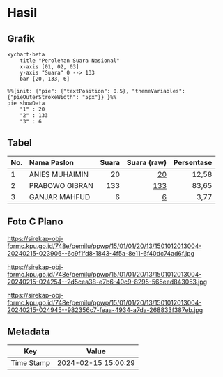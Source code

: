# Hasil

## Grafik

```mermaid
xychart-beta
    title "Perolehan Suara Nasional"
    x-axis [01, 02, 03]
    y-axis "Suara" 0 --> 133
    bar [20, 133, 6]
```

```mermaid
%%{init: {"pie": {"textPosition": 0.5}, "themeVariables": {"pieOuterStrokeWidth": "5px"}} }%%
pie showData
    "1" : 20
    "2" : 133
    "3" : 6
```

## Tabel

| No. | Nama Paslon    | Suara | Suara (raw) | Persentase |
|:--- |:-------------- | -----:| -----------:| ----------:|
| 1   | ANIES MUHAIMIN | 20    | [20][p-1]   | 12,58      |
| 2   | PRABOWO GIBRAN | 133   | [133][p-2]  | 83,65      |
| 3   | GANJAR MAHFUD  | 6     | [6][p-3]    | 3,77       |


[p-1]: https://github.com/gigit-pemilu/pemilu-2024/blob/main/pilpres/hitung-suara/sub/15-jambi/sub/01--kerinci/sub/01-gunung-raya/sub/2013-dusun-baru-lempur/sub/004-tps/sub/paslon-1.txt
[p-2]: https://github.com/gigit-pemilu/pemilu-2024/blob/main/pilpres/hitung-suara/sub/15-jambi/sub/01--kerinci/sub/01-gunung-raya/sub/2013-dusun-baru-lempur/sub/004-tps/sub/paslon-2.txt
[p-3]: https://github.com/gigit-pemilu/pemilu-2024/blob/main/pilpres/hitung-suara/sub/15-jambi/sub/01--kerinci/sub/01-gunung-raya/sub/2013-dusun-baru-lempur/sub/004-tps/sub/paslon-3.txt

## Foto C Plano

https://sirekap-obj-formc.kpu.go.id/748e/pemilu/ppwp/15/01/01/20/13/1501012013004-20240215-023906--6c9f1fd8-1843-4f5a-8e11-6f40dc74ad6f.jpg

https://sirekap-obj-formc.kpu.go.id/748e/pemilu/ppwp/15/01/01/20/13/1501012013004-20240215-024254--2d5cea38-e7b6-40c9-8295-565eed843053.jpg

https://sirekap-obj-formc.kpu.go.id/748e/pemilu/ppwp/15/01/01/20/13/1501012013004-20240215-024945--982356c7-feaa-4934-a7da-268833f387eb.jpg


## Metadata

| Key        | Value               |
| ---------- | ------------------- |
| Time Stamp | 2024-02-15 15:00:29 |



